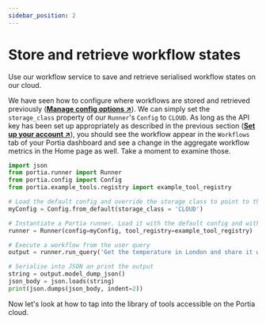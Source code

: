 ```yaml
---
sidebar_position: 2
---
```


# Store and retrieve workflow states
Use our workflow service to save and retrieve serialised workflow states on our cloud.

We have seen how to configure where workflows are stored and retrieved previously (<a href="/product/Plan%20and%20run%20workflows/Manage%20config%20options" target="_blank">**Manage config options ↗**</a>). We can simply set the `storage_class` property of our `Runner`'s `Config` to `CLOUD`. As long as the API key has been set up appropriately as described in the previous section (<a href="product/Use%20Portia%20tools%20and%20workflow%20service/Set%20up%20your%20account" target="_blank">**Set up your account ↗**</a>), you should see the workflow appear in the `Workflows` tab of your Portia dashboard and see a change in the aggregate workflow metrics in the Home page as well. Take a moment to examine those.
```python title="main.py"
import json
from portia.runner import Runner
from portia.config import Config
from portia.example_tools.registry import example_tool_registry

# Load the default config and override the storage class to point to the Portia cloud
myConfig = Config.from_default(storage_class = 'CLOUD')

# Instantiate a Portia runner. Load it with the default config and with the simple tool above.
runner = Runner(config=myConfig, tool_registry=example_tool_registry)

# Execute a workflow from the user query
output = runner.run_query('Get the temperature in London and share it with a light joke')

# Serialise into JSON an print the output
string = output.model_dump_json()
json_body = json.loads(string)
print(json.dumps(json_body, indent=2))
```

Now let's look at how to tap into the library of tools accessible on the Portia cloud.